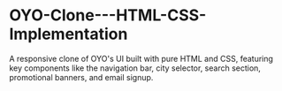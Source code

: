 # OYO-Clone---HTML-CSS-Implementation
A responsive clone of OYO's UI built with pure HTML and CSS, featuring key components like the navigation bar, city selector, search section, promotional banners, and email signup.
